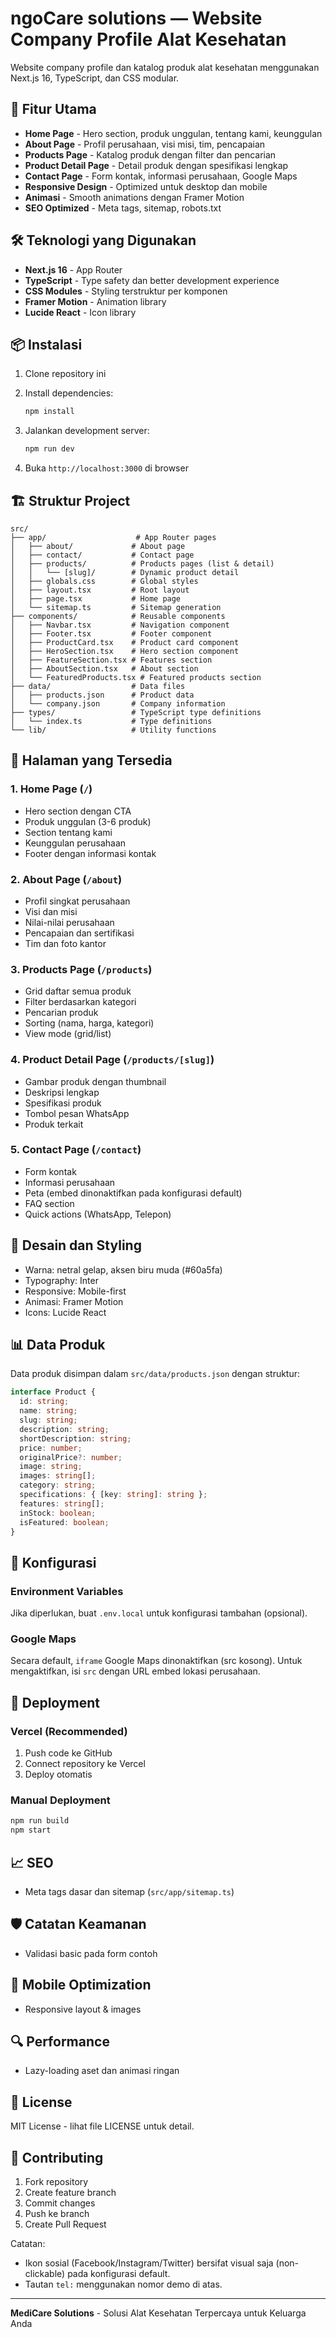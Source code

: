 # ngoCare solutions — Website Company Profile Alat Kesehatan

Website company profile dan katalog produk alat kesehatan menggunakan Next.js 16, TypeScript, dan CSS modular.

## 🚀 Fitur Utama

- **Home Page** - Hero section, produk unggulan, tentang kami, keunggulan
- **About Page** - Profil perusahaan, visi misi, tim, pencapaian
- **Products Page** - Katalog produk dengan filter dan pencarian
- **Product Detail Page** - Detail produk dengan spesifikasi lengkap
- **Contact Page** - Form kontak, informasi perusahaan, Google Maps
- **Responsive Design** - Optimized untuk desktop dan mobile
- **Animasi** - Smooth animations dengan Framer Motion
- **SEO Optimized** - Meta tags, sitemap, robots.txt

## 🛠️ Teknologi yang Digunakan

- **Next.js 16** - App Router
- **TypeScript** - Type safety dan better development experience
- **CSS Modules** - Styling terstruktur per komponen
- **Framer Motion** - Animation library
- **Lucide React** - Icon library

## 📦 Instalasi

1. Clone repository ini
2. Install dependencies:

   ```bash
   npm install
   ```

3. Jalankan development server:

   ```bash
   npm run dev
   ```

4. Buka `http://localhost:3000` di browser

## 🏗️ Struktur Project

```
src/
├── app/                    # App Router pages
│   ├── about/             # About page
│   ├── contact/           # Contact page
│   ├── products/          # Products pages (list & detail)
│   │   └── [slug]/        # Dynamic product detail
│   ├── globals.css        # Global styles
│   ├── layout.tsx         # Root layout
│   ├── page.tsx           # Home page
│   └── sitemap.ts         # Sitemap generation
├── components/            # Reusable components
│   ├── Navbar.tsx         # Navigation component
│   ├── Footer.tsx         # Footer component
│   ├── ProductCard.tsx    # Product card component
│   ├── HeroSection.tsx    # Hero section component
│   ├── FeatureSection.tsx # Features section
│   ├── AboutSection.tsx   # About section
│   └── FeaturedProducts.tsx # Featured products section
├── data/                  # Data files
│   ├── products.json      # Product data
│   └── company.json       # Company information
├── types/                 # TypeScript type definitions
│   └── index.ts           # Type definitions
└── lib/                   # Utility functions
```

## 📱 Halaman yang Tersedia

### 1. Home Page (`/`)

- Hero section dengan CTA
- Produk unggulan (3-6 produk)
- Section tentang kami
- Keunggulan perusahaan
- Footer dengan informasi kontak

### 2. About Page (`/about`)

- Profil singkat perusahaan
- Visi dan misi
- Nilai-nilai perusahaan
- Pencapaian dan sertifikasi
- Tim dan foto kantor

### 3. Products Page (`/products`)

- Grid daftar semua produk
- Filter berdasarkan kategori
- Pencarian produk
- Sorting (nama, harga, kategori)
- View mode (grid/list)

### 4. Product Detail Page (`/products/[slug]`)

- Gambar produk dengan thumbnail
- Deskripsi lengkap
- Spesifikasi produk
- Tombol pesan WhatsApp
- Produk terkait

### 5. Contact Page (`/contact`)

- Form kontak
- Informasi perusahaan
- Peta (embed dinonaktifkan pada konfigurasi default)
- FAQ section
- Quick actions (WhatsApp, Telepon)

## 🎨 Desain dan Styling

- Warna: netral gelap, aksen biru muda (#60a5fa)
- Typography: Inter
- Responsive: Mobile-first
- Animasi: Framer Motion
- Icons: Lucide React

## 📊 Data Produk

Data produk disimpan dalam `src/data/products.json` dengan struktur:

```typescript
interface Product {
  id: string;
  name: string;
  slug: string;
  description: string;
  shortDescription: string;
  price: number;
  originalPrice?: number;
  image: string;
  images: string[];
  category: string;
  specifications: { [key: string]: string };
  features: string[];
  inStock: boolean;
  isFeatured: boolean;
}
```

## 🔧 Konfigurasi

### Environment Variables

Jika diperlukan, buat `.env.local` untuk konfigurasi tambahan (opsional).

### Google Maps

Secara default, `iframe` Google Maps dinonaktifkan (src kosong). Untuk mengaktifkan, isi `src` dengan URL embed lokasi perusahaan.

## 🚀 Deployment

### Vercel (Recommended)

1. Push code ke GitHub
2. Connect repository ke Vercel
3. Deploy otomatis

### Manual Deployment

```bash
npm run build
npm start
```

## 📈 SEO

- Meta tags dasar dan sitemap (`src/app/sitemap.ts`)

## 🛡️ Catatan Keamanan

- Validasi basic pada form contoh

## 📱 Mobile Optimization

- Responsive layout & images

## 🔍 Performance

- Lazy-loading aset dan animasi ringan

## 📝 License

MIT License - lihat file LICENSE untuk detail.

## 🤝 Contributing

1. Fork repository
2. Create feature branch
3. Commit changes
4. Push ke branch
5. Create Pull Request

Catatan:

- Ikon sosial (Facebook/Instagram/Twitter) bersifat visual saja (non-clickable) pada konfigurasi default.
- Tautan `tel:` menggunakan nomor demo di atas.

---

**MediCare Solutions** - Solusi Alat Kesehatan Terpercaya untuk Keluarga Anda
